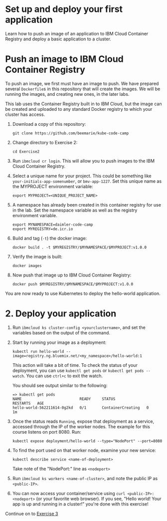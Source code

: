 # Set up and deploy your first application

Learn how to push an image of an application to IBM Cloud Container Registry and deploy a basic application to a cluster.

# Push an image to IBM Cloud Container Registry

To push an image, we first must have an image to push. We have
prepared several `Dockerfile`s in this repository that will create the
images. We will be running the images, and creating new ones, in the
later labs. 

This lab uses the Container Registry built in to IBM Cloud, but the
image can be created and uploaded to any standard Docker registry to
which your cluster has access.

1. Download a copy of this repository:

    ```
    git clone https://github.com/beemarie/kube-code-camp
    ```

2. Change directory to Exercise 2: 

   ```
   cd Exercise2
   ```

3. Run `ibmcloud cr login`. This will allow you to push images to the IBM Cloud Container Registry.

4. Select a unique name for your project. This could be something like `your-initials-app-somenumber`, or `bmv-app-1227`. Set this unique name as the MYPROJECT environment variable:
    ```
    export MYPROJECT=<UNIQUE_PROJECT_NAME>
    ```

5. A namespace has already been created in this container registry for use in the lab. Set the namespace variable as well as the registry environment variable.
    ```
    export MYNAMESPACE=daimler-code-camp
    export MYREGISTRY=de.icr.io
    ```
   
6. Build and tag (`-t`) the docker image:
    ```
    docker build . -t $MYREGISTRY/$MYNAMESPACE/$MYPROJECT:v1.0.0
    ```

7. Verify the image is built: 

   ```
   docker images
   ```

8. Now push that image up to IBM Cloud Container Registry: 

   ```
   docker push $MYREGISTRY/$MYNAMESPACE/$MYPROJECT:v1.0.0
   ```

You are now ready to use Kubernetes to deploy the hello-world application.

# 2. Deploy your application

1. Run `ibmcloud ks cluster-config <yourclustername>`, and set the variables based on the output of the command.

2. Start by running your image as a deployment: 

   ```kubectl run hello-world --image=registry.ng.bluemix.net/<my_namespace>/hello-world:1```

   This action will take a bit of time. To check the status of your deployment, you can use `kubectl get pods` or `kubectl get pods --watch`. You can use `ctrl+c` to exit the watch.

   You should see output similar to the following:
   
   ```
   => kubectl get pods
   NAME                          READY     STATUS              RESTARTS   AGE
   hello-world-562211614-0g2kd   0/1       ContainerCreating   0          1m
   ```

3. Once the status reads `Running`, expose that deployment as a service, accessed through the IP of the worker nodes.  The example for this course listens on port 8080.  Run:

   ```kubectl expose deployment/hello-world --type="NodePort" --port=8080```

4. To find the port used on that worker node, examine your new service: 

   ```kubectl describe service <name-of-deployment>```

   Take note of the "NodePort:" line as `<nodeport>`

5. Run `ibmcloud ks workers <name-of-cluster>`, and note the public IP as `<public-IP>`.

6. You can now access your container/service using `curl <public-IP>:<nodeport>` (or your favorite web browser). If you see, "Hello world! Your app is up and running in a cluster!" you're done with this exercise!

Continue on to [Exercise 3](../Exercise3/README.md)